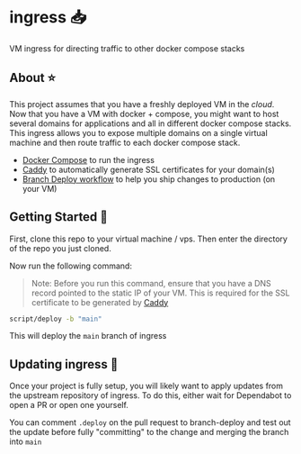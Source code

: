# ingress 📥

VM ingress for directing traffic to other docker compose stacks

## About ⭐

This project assumes that you have a freshly deployed VM in the _cloud_. Now that you have a VM with docker + compose, you might want to host several domains for applications and all in different docker compose stacks. This ingress allows you to expose multiple domains on a single virtual machine and then route traffic to each docker compose stack.

- [Docker Compose](./docker-compose.yml) to run the ingress
- [Caddy](./src) to automatically generate SSL certificates for your domain(s)
- [Branch Deploy workflow](./.github/workflows/branch-deploy.yml) to help you ship changes to production (on your VM)

## Getting Started 🚀

First, clone this repo to your virtual machine / vps. Then enter the directory of the repo you just cloned.

Now run the following command:

> Note: Before you run this command, ensure that you have a DNS record pointed to the static IP of your VM. This is required for the SSL certificate to be generated by [Caddy](https://github.com/caddyserver/caddy)

```bash
script/deploy -b "main"
```

This will deploy the `main` branch of ingress

## Updating ingress 🔄

Once your project is fully setup, you will likely want to apply updates from the upstream repository of ingress. To do this, either wait for Dependabot to open a PR or open one yourself.

You can comment `.deploy` on the pull request to branch-deploy and test out the update before fully "committing" to the change and merging the branch into `main`

